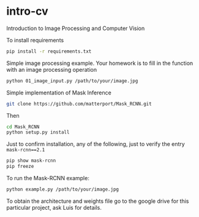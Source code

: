 # intro-cv
Introduction to Image Processing and Computer Vision

To install requirements
```bash
pip install -r requirements.txt
```

Simple image processing example. Your homework is to fill in the 
function with an image processing operation
```bash
python 01_image_input.py /path/to/your/image.jpg
```

Simple implementation of Mask Inference
```bash
git clone https://github.com/matterport/Mask_RCNN.git
```

Then
```bash
cd Mask_RCNN
python setup.py install
```
Just to confirm installation, any of the following,
just to verify the entry `mask-rcnn==2.1`
```bash
pip show mask-rcnn
pip freeze
```

To run the Mask-RCNN example:
```bash
python example.py /path/to/your/image.jpg
```

To obtain the architecture and weights file go to the
google drive for this particular project, ask Luis for
details.